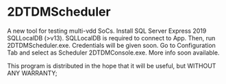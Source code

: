 # 2DTDMScheduler
A new tool for testing multi-vdd SoCs.
Install SQL Server Express 2019 SQLLocalDB (>v13).
SQLLocalDB is required to connect to App.
Then, run 2DTDMScheduler.exe. Credentials will be given soon.
Go to Configuration Tab and select as Scheduler 2DTDMConsole.exe.
More info soon available.

This program is distributed in the hope that it will be useful,
but WITHOUT ANY WARRANTY;
